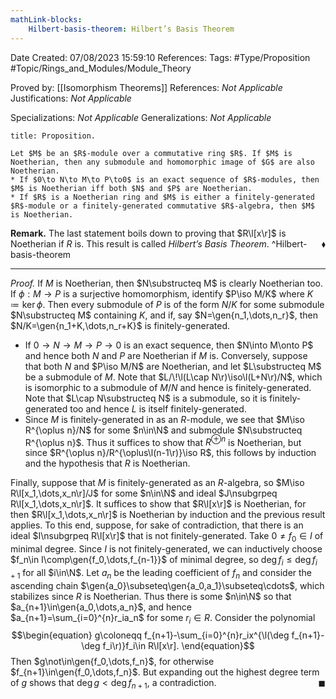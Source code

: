 ```yaml
---
mathLink-blocks:
    Hilbert-basis-theorem: Hilbert’s Basis Theorem
---
```


<div class="topSpace"></div>

Date Created: 07/08/2023 15:59:10
References:
Tags: #Type/Proposition #Topic/Rings_and_Modules/Module_Theory

Proved by: [[Isomorphism Theorems]]
References: <i>Not Applicable</i>
Justifications: <i>Not Applicable</i>

Specializations: <i>Not Applicable</i>
Generalizations: <i>Not Applicable</i>

``` ad-Proposition
title: Proposition.

Let $M$ be an $R$-module over a commutative ring $R$. If $M$ is Noetherian, then any submodule and homomorphic image of $G$ are also Noetherian.
* If $0\to N\to M\to P\to0$ is an exact sequence of $R$-modules, then $M$ is Noetherian iff both $N$ and $P$ are Noetherian.
* If $R$ is a Noetherian ring and $M$ is either a finitely-generated $R$-module or a finitely-generated commutative $R$-algebra, then $M$ is Noetherian.

```

<b>Remark.</b> The last statement boils down to proving that $R\l[x\r]$ is Noetherian if $R$ is. This result is called <i>Hilbert’s Basis Theorem</i>.<span style="float:right;">$\blacklozenge$</span>
^Hilbert-basis-theorem

---

<i>Proof.</i> If $M$ is Noetherian, then $N\substructeq M$ is clearly Noetherian too. If $\phi:M\to P$ is a surjective homomorphism, identify $P\iso M/K$ where $K\coloneqq\ker\phi$. Then every submodule of $P$ is of the form $N/K$ for some submodule $N\substructeq M$ containing $K$, and if, say $N=\gen{n_1,\dots,n_r}$, then $N/K=\gen{n_1+K,\dots,n_r+K}$ is finitely-generated.
* If $0\to N\to M\to P\to0$ is an exact sequence, then $N\into M\onto P$ and hence both $N$ and $P$ are Noetherian if $M$ is. Conversely, suppose that both $N$ and $P\iso M/N$ are Noetherian, and let $L\substructeq M$ be a submodule of $M$. Note that $L/\!\l(L\cap N\r)\iso\l(L+N\r)/N$, which is isomorphic to a submodule of $M/N$ and hence is finitely-generated. Note that $L\cap N\substructeq N$ is a submodule, so it is finitely-generated too and hence $L$ is itself finitely-generated.
* Since $M$ is finitely-generated in as an $R$-module, we see that $M\iso R^{\oplus n}/N$ for some $n\in\N$ and submodule $N\substructeq R^{\oplus n}$. Thus it suffices to show that $R^{\oplus n}$ is Noetherian, but since $R^{\oplus n}/R^{\oplus\l(n-1\r)}\iso R$, this follows by induction and the hypothesis that $R$ is Noetherian.

Finally, suppose that $M$ is finitely-generated as an $R$-algebra, so $M\iso R\l[x_1,\dots,x_n\r]/J$ for some $n\in\N$ and ideal $J\nsubgrpeq R\l[x_1,\dots,x_n\r]$. It suffices to show that $R\l[x\r]$ is Noetherian, for then $R\l[x_1,\dots,x_n\r]$ is Noetherian by induction and the previous result applies. To this end, suppose, for sake of contradiction, that there is an ideal $I\nsubgrpeq R\l[x\r]$ that is not finitely-generated. Take $0\neq f_0\in I$ of minimal degree. Since $I$ is not finitely-generated, we can inductively choose $f_n\in I\comp\gen{f_0,\dots,f_{n-1}}$ of minimal degree, so $\deg f_i\leq\deg f_{i+1}$ for all $i\in\N$. Let $a_n$ be the leading coefficient of $f_n$ and consider the ascending chain $\gen{a_0}\subseteq\gen{a_0,a_1}\subseteq\cdots$, which stabilizes since $R$ is Noetherian. Thus there is some $n\in\N$ so that $a_{n+1}\in\gen{a_0,\dots,a_n}$, and hence $a_{n+1}=\sum_{i=0}^{n}r_ia_n$ for some $r_i\in R$. Consider the polynomial
$$\begin{equation}
    g\coloneqq f_{n+1}-\sum_{i=0}^{n}r_ix^{\l(\deg f_{n+1}-\deg f_i\r)}f_i\in R\l[x\r].
\end{equation}$$
Then $g\not\in\gen{f_0,\dots,f_n}$, for otherwise $f_{n+1}\in\gen{f_0,\dots,f_n}$. But expanding out the highest degree term of $g$ shows that $\deg g<\deg f_{n+1}$, a contradiction.<span style="float:right;">$\blacksquare$</span>
